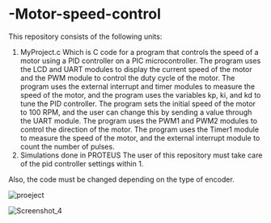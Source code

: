 # -Motor-speed-control
 This repository consists of the following units:

1. MyProject.c
Which is C code for a program that controls the speed of a motor using a PID controller on a PIC microcontroller. The program uses the LCD and UART modules to display the current speed of the motor and the PWM module to control the duty cycle of the motor. The program uses the external interrupt and timer modules to measure the speed of the motor, and the program uses the variables kp, ki, and kd to tune the PID controller. The program sets the initial speed of the motor to 100 RPM, and the user can change this by sending a value through the UART module. The program uses the PWM1 and PWM2 modules to control the direction of the motor. The program uses the Timer1 module to measure the speed of the motor, and the external interrupt module to count the number of pulses.
2. Simulations done in PROTEUS
The user of this repository must take care of the pid controller settings within 1.

Also, the code must be changed depending on the type of  encoder.

![proeject](https://user-images.githubusercontent.com/100707842/207294738-998cf032-65bd-41b7-bcb4-0f0531e99687.jpg)



![Screenshot_4](https://user-images.githubusercontent.com/100707842/207296521-e5ee6d16-a4a0-4737-bc9b-dc1a17286af7.jpg)

